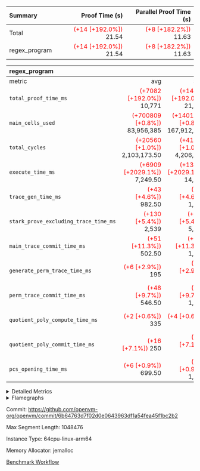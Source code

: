 | Summary | Proof Time (s) | Parallel Proof Time (s) |
|:---|---:|---:|
| Total | <span style='color: red'>(+14 [+192.0%])</span> 21.54 | <span style='color: red'>(+8 [+182.2%])</span> 11.63 |
| regex_program | <span style='color: red'>(+14 [+192.0%])</span> 21.54 | <span style='color: red'>(+8 [+182.2%])</span> 11.63 |


| regex_program |||||
|:---|---:|---:|---:|---:|
|metric|avg|sum|max|min|
| `total_proof_time_ms ` | <span style='color: red'>(+7082 [+192.0%])</span> 10,771 | <span style='color: red'>(+14165 [+192.0%])</span> 21,542 | <span style='color: red'>(+7507 [+182.2%])</span> 11,627 | <span style='color: red'>(+6658 [+204.4%])</span> 9,915 |
| `main_cells_used     ` | <span style='color: red'>(+700809 [+0.8%])</span> 83,956,385 | <span style='color: red'>(+1401618 [+0.8%])</span> 167,912,770 | <span style='color: green'>(-206265 [-0.2%])</span> 93,294,534 | <span style='color: red'>(+1607883 [+2.2%])</span> 74,618,236 |
| `total_cycles        ` | <span style='color: red'>(+20560 [+1.0%])</span> 2,103,173.50 | <span style='color: red'>(+41121 [+1.0%])</span> 4,206,347 | <span style='color: green'>(-3232 [-0.1%])</span> 2,240,483 | <span style='color: red'>(+44353 [+2.3%])</span> 1,965,864 |
| `execute_time_ms     ` | <span style='color: red'>(+6909 [+2029.1%])</span> 7,249.50 | <span style='color: red'>(+13818 [+2029.1%])</span> 14,499 | <span style='color: red'>(+7363 [+1942.7%])</span> 7,742 | <span style='color: red'>(+6455 [+2137.4%])</span> 6,757 |
| `trace_gen_time_ms   ` | <span style='color: red'>(+43 [+4.6%])</span> 982.50 | <span style='color: red'>(+86 [+4.6%])</span> 1,965 | <span style='color: red'>(+45 [+4.1%])</span> 1,156 | <span style='color: red'>(+41 [+5.3%])</span> 809 |
| `stark_prove_excluding_trace_time_ms` | <span style='color: red'>(+130 [+5.4%])</span> 2,539 | <span style='color: red'>(+261 [+5.4%])</span> 5,078 | <span style='color: red'>(+99 [+3.8%])</span> 2,729 | <span style='color: red'>(+162 [+7.4%])</span> 2,349 |
| `main_trace_commit_time_ms` | <span style='color: red'>(+51 [+11.3%])</span> 502.50 | <span style='color: red'>(+102 [+11.3%])</span> 1,005 | <span style='color: red'>(+50 [+9.9%])</span> 556 | <span style='color: red'>(+52 [+13.1%])</span> 449 |
| `generate_perm_trace_time_ms` | <span style='color: red'>(+6 [+2.9%])</span> 195 | <span style='color: red'>(+11 [+2.9%])</span> 390 | <span style='color: green'>(-8 [-3.9%])</span> 199 | <span style='color: red'>(+19 [+11.0%])</span> 191 |
| `perm_trace_commit_time_ms` | <span style='color: red'>(+48 [+9.7%])</span> 546.50 | <span style='color: red'>(+97 [+9.7%])</span> 1,093 | <span style='color: red'>(+41 [+7.7%])</span> 574 | <span style='color: red'>(+56 [+12.1%])</span> 519 |
| `quotient_poly_compute_time_ms` | <span style='color: red'>(+2 [+0.6%])</span> 335 | <span style='color: red'>(+4 [+0.6%])</span> 670 |  357 | <span style='color: red'>(+4 [+1.3%])</span> 313 |
| `quotient_poly_commit_time_ms` | <span style='color: red'>(+16 [+7.1%])</span> 250 | <span style='color: red'>(+33 [+7.1%])</span> 500 | <span style='color: red'>(+13 [+4.7%])</span> 290 | <span style='color: red'>(+20 [+10.5%])</span> 210 |
| `pcs_opening_time_ms ` | <span style='color: red'>(+6 [+0.9%])</span> 699.50 | <span style='color: red'>(+12 [+0.9%])</span> 1,399 | <span style='color: red'>(+1 [+0.1%])</span> 741 | <span style='color: red'>(+11 [+1.7%])</span> 658 |



<details>
<summary>Detailed Metrics</summary>

| group | num_segments | keygen_time_ms | commit_exe_time_ms |
| --- | --- | --- | --- |
| regex_program | 2 | 554 | 21 | 

| group | air_name | quotient_deg | interactions | constraints |
| --- | --- | --- | --- | --- |
| regex_program | AccessAdapterAir<16> | 2 | 5 | 12 | 
| regex_program | AccessAdapterAir<2> | 2 | 5 | 12 | 
| regex_program | AccessAdapterAir<32> | 2 | 5 | 12 | 
| regex_program | AccessAdapterAir<4> | 2 | 5 | 12 | 
| regex_program | AccessAdapterAir<8> | 2 | 5 | 12 | 
| regex_program | BitwiseOperationLookupAir<8> | 2 | 2 | 4 | 
| regex_program | KeccakVmAir | 2 | 321 | 4,513 | 
| regex_program | MemoryMerkleAir<8> | 2 | 4 | 39 | 
| regex_program | PersistentBoundaryAir<8> | 2 | 3 | 7 | 
| regex_program | PhantomAir | 2 | 3 | 5 | 
| regex_program | Poseidon2PeripheryAir<BabyBearParameters>, 1> | 2 | 1 | 286 | 
| regex_program | ProgramAir | 1 | 1 | 4 | 
| regex_program | RangeTupleCheckerAir<2> | 1 | 1 | 4 | 
| regex_program | Rv32HintStoreAir | 2 | 18 | 28 | 
| regex_program | VariableRangeCheckerAir | 1 | 1 | 4 | 
| regex_program | VmAirWrapper<Rv32BaseAluAdapterAir, BaseAluCoreAir<4, 8> | 2 | 20 | 37 | 
| regex_program | VmAirWrapper<Rv32BaseAluAdapterAir, LessThanCoreAir<4, 8> | 2 | 18 | 40 | 
| regex_program | VmAirWrapper<Rv32BaseAluAdapterAir, ShiftCoreAir<4, 8> | 2 | 24 | 91 | 
| regex_program | VmAirWrapper<Rv32BranchAdapterAir, BranchEqualCoreAir<4> | 2 | 11 | 20 | 
| regex_program | VmAirWrapper<Rv32BranchAdapterAir, BranchLessThanCoreAir<4, 8> | 2 | 13 | 35 | 
| regex_program | VmAirWrapper<Rv32CondRdWriteAdapterAir, Rv32JalLuiCoreAir> | 2 | 10 | 18 | 
| regex_program | VmAirWrapper<Rv32JalrAdapterAir, Rv32JalrCoreAir> | 2 | 16 | 20 | 
| regex_program | VmAirWrapper<Rv32LoadStoreAdapterAir, LoadSignExtendCoreAir<4, 8> | 2 | 18 | 33 | 
| regex_program | VmAirWrapper<Rv32LoadStoreAdapterAir, LoadStoreCoreAir<4> | 2 | 17 | 40 | 
| regex_program | VmAirWrapper<Rv32MultAdapterAir, DivRemCoreAir<4, 8> | 2 | 25 | 84 | 
| regex_program | VmAirWrapper<Rv32MultAdapterAir, MulHCoreAir<4, 8> | 2 | 24 | 31 | 
| regex_program | VmAirWrapper<Rv32MultAdapterAir, MultiplicationCoreAir<4, 8> | 2 | 19 | 19 | 
| regex_program | VmAirWrapper<Rv32RdWriteAdapterAir, Rv32AuipcCoreAir> | 2 | 12 | 14 | 
| regex_program | VmConnectorAir | 2 | 5 | 11 | 

| group | air_name | dsl_ir | opcode | segment | cells_used |
| --- | --- | --- | --- | --- | --- |
| regex_program | <Rv32BaseAluAdapterAir,BaseAluCoreAir<4, 8>> |  | ADD | 0 | 19,877,472 | 
| regex_program | <Rv32BaseAluAdapterAir,BaseAluCoreAir<4, 8>> |  | ADD | 1 | 17,456,544 | 
| regex_program | <Rv32BaseAluAdapterAir,BaseAluCoreAir<4, 8>> |  | AND | 0 | 1,128,456 | 
| regex_program | <Rv32BaseAluAdapterAir,BaseAluCoreAir<4, 8>> |  | AND | 1 | 782,640 | 
| regex_program | <Rv32BaseAluAdapterAir,BaseAluCoreAir<4, 8>> |  | OR | 0 | 593,316 | 
| regex_program | <Rv32BaseAluAdapterAir,BaseAluCoreAir<4, 8>> |  | OR | 1 | 254,952 | 
| regex_program | <Rv32BaseAluAdapterAir,BaseAluCoreAir<4, 8>> |  | SUB | 0 | 778,032 | 
| regex_program | <Rv32BaseAluAdapterAir,BaseAluCoreAir<4, 8>> |  | SUB | 1 | 754,848 | 
| regex_program | <Rv32BaseAluAdapterAir,BaseAluCoreAir<4, 8>> |  | XOR | 0 | 179,280 | 
| regex_program | <Rv32BaseAluAdapterAir,BaseAluCoreAir<4, 8>> |  | XOR | 1 | 164,916 | 
| regex_program | <Rv32BaseAluAdapterAir,LessThanCoreAir<4, 8>> |  | SLT | 0 | 185 | 
| regex_program | <Rv32BaseAluAdapterAir,LessThanCoreAir<4, 8>> |  | SLTU | 0 | 630,961 | 
| regex_program | <Rv32BaseAluAdapterAir,LessThanCoreAir<4, 8>> |  | SLTU | 1 | 606,467 | 
| regex_program | <Rv32BaseAluAdapterAir,ShiftCoreAir<4, 8>> |  | SLL | 0 | 5,846,907 | 
| regex_program | <Rv32BaseAluAdapterAir,ShiftCoreAir<4, 8>> |  | SLL | 1 | 5,712,287 | 
| regex_program | <Rv32BaseAluAdapterAir,ShiftCoreAir<4, 8>> |  | SRA | 1 | 53 | 
| regex_program | <Rv32BaseAluAdapterAir,ShiftCoreAir<4, 8>> |  | SRL | 0 | 269,611 | 
| regex_program | <Rv32BaseAluAdapterAir,ShiftCoreAir<4, 8>> |  | SRL | 1 | 53 | 
| regex_program | <Rv32BranchAdapterAir,BranchEqualCoreAir<4>> |  | BEQ | 0 | 2,495,558 | 
| regex_program | <Rv32BranchAdapterAir,BranchEqualCoreAir<4>> |  | BEQ | 1 | 1,895,348 | 
| regex_program | <Rv32BranchAdapterAir,BranchEqualCoreAir<4>> |  | BNE | 0 | 1,734,902 | 
| regex_program | <Rv32BranchAdapterAir,BranchEqualCoreAir<4>> |  | BNE | 1 | 1,227,408 | 
| regex_program | <Rv32BranchAdapterAir,BranchLessThanCoreAir<4, 8>> |  | BGE | 0 | 9,408 | 
| regex_program | <Rv32BranchAdapterAir,BranchLessThanCoreAir<4, 8>> |  | BGEU | 0 | 1,951,744 | 
| regex_program | <Rv32BranchAdapterAir,BranchLessThanCoreAir<4, 8>> |  | BGEU | 1 | 1,951,072 | 
| regex_program | <Rv32BranchAdapterAir,BranchLessThanCoreAir<4, 8>> |  | BLT | 0 | 91,392 | 
| regex_program | <Rv32BranchAdapterAir,BranchLessThanCoreAir<4, 8>> |  | BLT | 1 | 73,024 | 
| regex_program | <Rv32BranchAdapterAir,BranchLessThanCoreAir<4, 8>> |  | BLTU | 0 | 1,264,864 | 
| regex_program | <Rv32BranchAdapterAir,BranchLessThanCoreAir<4, 8>> |  | BLTU | 1 | 1,003,616 | 
| regex_program | <Rv32CondRdWriteAdapterAir,Rv32JalLuiCoreAir> |  | JAL | 0 | 518,094 | 
| regex_program | <Rv32CondRdWriteAdapterAir,Rv32JalLuiCoreAir> |  | JAL | 1 | 506,358 | 
| regex_program | <Rv32CondRdWriteAdapterAir,Rv32JalLuiCoreAir> |  | LUI | 0 | 418,626 | 
| regex_program | <Rv32CondRdWriteAdapterAir,Rv32JalLuiCoreAir> |  | LUI | 1 | 379,566 | 
| regex_program | <Rv32JalrAdapterAir,Rv32JalrCoreAir> |  | JALR | 0 | 1,869,728 | 
| regex_program | <Rv32JalrAdapterAir,Rv32JalrCoreAir> |  | JALR | 1 | 1,778,308 | 
| regex_program | <Rv32LoadStoreAdapterAir,LoadSignExtendCoreAir<4, 8>> |  | LOADB | 0 | 24,876 | 
| regex_program | <Rv32LoadStoreAdapterAir,LoadSignExtendCoreAir<4, 8>> |  | LOADB | 1 | 72 | 
| regex_program | <Rv32LoadStoreAdapterAir,LoadSignExtendCoreAir<4, 8>> |  | LOADH | 0 | 288 | 
| regex_program | <Rv32LoadStoreAdapterAir,LoadStoreCoreAir<4>> |  | LOADBU | 0 | 641,650 | 
| regex_program | <Rv32LoadStoreAdapterAir,LoadStoreCoreAir<4>> |  | LOADBU | 1 | 492,287 | 
| regex_program | <Rv32LoadStoreAdapterAir,LoadStoreCoreAir<4>> |  | LOADHU | 0 | 3,813 | 
| regex_program | <Rv32LoadStoreAdapterAir,LoadStoreCoreAir<4>> |  | LOADHU | 1 | 82 | 
| regex_program | <Rv32LoadStoreAdapterAir,LoadStoreCoreAir<4>> |  | LOADW | 0 | 24,436,492 | 
| regex_program | <Rv32LoadStoreAdapterAir,LoadStoreCoreAir<4>> |  | LOADW | 1 | 22,949,176 | 
| regex_program | <Rv32LoadStoreAdapterAir,LoadStoreCoreAir<4>> |  | STOREB | 0 | 522,135 | 
| regex_program | <Rv32LoadStoreAdapterAir,LoadStoreCoreAir<4>> |  | STOREB | 1 | 492 | 
| regex_program | <Rv32LoadStoreAdapterAir,LoadStoreCoreAir<4>> |  | STOREH | 0 | 413,034 | 
| regex_program | <Rv32LoadStoreAdapterAir,LoadStoreCoreAir<4>> |  | STOREW | 0 | 16,971,171 | 
| regex_program | <Rv32LoadStoreAdapterAir,LoadStoreCoreAir<4>> |  | STOREW | 1 | 14,690,997 | 
| regex_program | <Rv32MultAdapterAir,DivRemCoreAir<4, 8>> |  | DIVU | 0 | 6,726 | 
| regex_program | <Rv32MultAdapterAir,MulHCoreAir<4, 8>> |  | MULHU | 0 | 9,477 | 
| regex_program | <Rv32MultAdapterAir,MultiplicationCoreAir<4, 8>> |  | MUL | 0 | 808,604 | 
| regex_program | <Rv32MultAdapterAir,MultiplicationCoreAir<4, 8>> |  | MUL | 1 | 806,093 | 
| regex_program | <Rv32RdWriteAdapterAir,Rv32AuipcCoreAir> |  | AUIPC | 0 | 412,280 | 
| regex_program | <Rv32RdWriteAdapterAir,Rv32AuipcCoreAir> |  | AUIPC | 1 | 377,700 | 
| regex_program | KeccakVmAir |  | KECCAK256 | 1 | 75,912 | 
| regex_program | PhantomAir |  | PHANTOM | 0 | 6 | 
| regex_program | Rv32HintStoreAir |  | HINT_BUFFER | 0 | 408,512 | 
| regex_program | Rv32HintStoreAir |  | HINT_STOREW | 0 | 32 | 

| group | air_name | segment | rows | prep_cols | perm_cols | main_cols | cells |
| --- | --- | --- | --- | --- | --- | --- | --- |
| regex_program | AccessAdapterAir<2> | 1 | 64 |  | 16 | 11 | 1,728 | 
| regex_program | AccessAdapterAir<4> | 1 | 32 |  | 16 | 13 | 928 | 
| regex_program | AccessAdapterAir<8> | 0 | 131,072 |  | 16 | 17 | 4,325,376 | 
| regex_program | AccessAdapterAir<8> | 1 | 2,048 |  | 16 | 17 | 67,584 | 
| regex_program | BitwiseOperationLookupAir<8> | 0 | 65,536 | 3 | 8 | 2 | 655,360 | 
| regex_program | BitwiseOperationLookupAir<8> | 1 | 65,536 | 3 | 8 | 2 | 655,360 | 
| regex_program | KeccakVmAir | 0 | 1 |  | 1,056 | 3,163 | 4,219 | 
| regex_program | KeccakVmAir | 1 | 32 |  | 1,056 | 3,163 | 135,008 | 
| regex_program | MemoryMerkleAir<8> | 0 | 131,072 |  | 16 | 32 | 6,291,456 | 
| regex_program | MemoryMerkleAir<8> | 1 | 4,096 |  | 16 | 32 | 196,608 | 
| regex_program | PersistentBoundaryAir<8> | 0 | 131,072 |  | 12 | 20 | 4,194,304 | 
| regex_program | PersistentBoundaryAir<8> | 1 | 2,048 |  | 12 | 20 | 65,536 | 
| regex_program | PhantomAir | 0 | 1 |  | 12 | 6 | 18 | 
| regex_program | PhantomAir | 1 | 1 |  | 12 | 6 | 18 | 
| regex_program | Poseidon2PeripheryAir<BabyBearParameters>, 1> | 0 | 16,384 |  | 8 | 300 | 5,046,272 | 
| regex_program | Poseidon2PeripheryAir<BabyBearParameters>, 1> | 1 | 2,048 |  | 8 | 300 | 630,784 | 
| regex_program | ProgramAir | 0 | 131,072 |  | 8 | 10 | 2,359,296 | 
| regex_program | ProgramAir | 1 | 131,072 |  | 8 | 10 | 2,359,296 | 
| regex_program | RangeTupleCheckerAir<2> | 0 | 524,288 | 2 | 8 | 1 | 4,718,592 | 
| regex_program | RangeTupleCheckerAir<2> | 1 | 524,288 | 2 | 8 | 1 | 4,718,592 | 
| regex_program | Rv32HintStoreAir | 0 | 16,384 |  | 44 | 32 | 1,245,184 | 
| regex_program | VariableRangeCheckerAir | 0 | 262,144 | 2 | 8 | 1 | 2,359,296 | 
| regex_program | VariableRangeCheckerAir | 1 | 262,144 | 2 | 8 | 1 | 2,359,296 | 
| regex_program | VmAirWrapper<Rv32BaseAluAdapterAir, BaseAluCoreAir<4, 8> | 0 | 1,048,576 |  | 52 | 36 | 92,274,688 | 
| regex_program | VmAirWrapper<Rv32BaseAluAdapterAir, BaseAluCoreAir<4, 8> | 1 | 1,048,576 |  | 52 | 36 | 92,274,688 | 
| regex_program | VmAirWrapper<Rv32BaseAluAdapterAir, LessThanCoreAir<4, 8> | 0 | 32,768 |  | 40 | 37 | 2,523,136 | 
| regex_program | VmAirWrapper<Rv32BaseAluAdapterAir, LessThanCoreAir<4, 8> | 1 | 32,768 |  | 40 | 37 | 2,523,136 | 
| regex_program | VmAirWrapper<Rv32BaseAluAdapterAir, ShiftCoreAir<4, 8> | 0 | 131,072 |  | 52 | 53 | 13,762,560 | 
| regex_program | VmAirWrapper<Rv32BaseAluAdapterAir, ShiftCoreAir<4, 8> | 1 | 131,072 |  | 52 | 53 | 13,762,560 | 
| regex_program | VmAirWrapper<Rv32BranchAdapterAir, BranchEqualCoreAir<4> | 0 | 262,144 |  | 28 | 26 | 14,155,776 | 
| regex_program | VmAirWrapper<Rv32BranchAdapterAir, BranchEqualCoreAir<4> | 1 | 131,072 |  | 28 | 26 | 7,077,888 | 
| regex_program | VmAirWrapper<Rv32BranchAdapterAir, BranchLessThanCoreAir<4, 8> | 0 | 131,072 |  | 32 | 32 | 8,388,608 | 
| regex_program | VmAirWrapper<Rv32BranchAdapterAir, BranchLessThanCoreAir<4, 8> | 1 | 131,072 |  | 32 | 32 | 8,388,608 | 
| regex_program | VmAirWrapper<Rv32CondRdWriteAdapterAir, Rv32JalLuiCoreAir> | 0 | 65,536 |  | 28 | 18 | 3,014,656 | 
| regex_program | VmAirWrapper<Rv32CondRdWriteAdapterAir, Rv32JalLuiCoreAir> | 1 | 65,536 |  | 28 | 18 | 3,014,656 | 
| regex_program | VmAirWrapper<Rv32JalrAdapterAir, Rv32JalrCoreAir> | 0 | 131,072 |  | 36 | 28 | 8,388,608 | 
| regex_program | VmAirWrapper<Rv32JalrAdapterAir, Rv32JalrCoreAir> | 1 | 65,536 |  | 36 | 28 | 4,194,304 | 
| regex_program | VmAirWrapper<Rv32LoadStoreAdapterAir, LoadSignExtendCoreAir<4, 8> | 0 | 1,024 |  | 52 | 36 | 90,112 | 
| regex_program | VmAirWrapper<Rv32LoadStoreAdapterAir, LoadSignExtendCoreAir<4, 8> | 1 | 2 |  | 52 | 36 | 176 | 
| regex_program | VmAirWrapper<Rv32LoadStoreAdapterAir, LoadStoreCoreAir<4> | 0 | 1,048,576 |  | 52 | 41 | 97,517,568 | 
| regex_program | VmAirWrapper<Rv32LoadStoreAdapterAir, LoadStoreCoreAir<4> | 1 | 1,048,576 |  | 52 | 41 | 97,517,568 | 
| regex_program | VmAirWrapper<Rv32MultAdapterAir, DivRemCoreAir<4, 8> | 0 | 128 |  | 72 | 59 | 16,768 | 
| regex_program | VmAirWrapper<Rv32MultAdapterAir, MulHCoreAir<4, 8> | 0 | 256 |  | 72 | 39 | 28,416 | 
| regex_program | VmAirWrapper<Rv32MultAdapterAir, MultiplicationCoreAir<4, 8> | 0 | 32,768 |  | 52 | 31 | 2,719,744 | 
| regex_program | VmAirWrapper<Rv32MultAdapterAir, MultiplicationCoreAir<4, 8> | 1 | 32,768 |  | 52 | 31 | 2,719,744 | 
| regex_program | VmAirWrapper<Rv32RdWriteAdapterAir, Rv32AuipcCoreAir> | 0 | 32,768 |  | 28 | 20 | 1,572,864 | 
| regex_program | VmAirWrapper<Rv32RdWriteAdapterAir, Rv32AuipcCoreAir> | 1 | 32,768 |  | 28 | 20 | 1,572,864 | 
| regex_program | VmConnectorAir | 0 | 2 | 1 | 16 | 5 | 42 | 
| regex_program | VmConnectorAir | 1 | 2 | 1 | 16 | 5 | 42 | 

| group | chip_name | segment | rows_used |
| --- | --- | --- | --- |
| regex_program | <Rv32BaseAluAdapterAir,BaseAluCoreAir<4, 8>> | 0 | 626,571 | 
| regex_program | <Rv32BaseAluAdapterAir,BaseAluCoreAir<4, 8>> | 1 | 539,275 | 
| regex_program | <Rv32BaseAluAdapterAir,LessThanCoreAir<4, 8>> | 0 | 17,058 | 
| regex_program | <Rv32BaseAluAdapterAir,LessThanCoreAir<4, 8>> | 1 | 16,391 | 
| regex_program | <Rv32BaseAluAdapterAir,ShiftCoreAir<4, 8>> | 0 | 115,406 | 
| regex_program | <Rv32BaseAluAdapterAir,ShiftCoreAir<4, 8>> | 1 | 107,781 | 
| regex_program | <Rv32BranchAdapterAir,BranchEqualCoreAir<4>> | 0 | 162,710 | 
| regex_program | <Rv32BranchAdapterAir,BranchEqualCoreAir<4>> | 1 | 120,106 | 
| regex_program | <Rv32BranchAdapterAir,BranchLessThanCoreAir<4, 8>> | 0 | 103,669 | 
| regex_program | <Rv32BranchAdapterAir,BranchLessThanCoreAir<4, 8>> | 1 | 94,616 | 
| regex_program | <Rv32CondRdWriteAdapterAir,Rv32JalLuiCoreAir> | 0 | 52,040 | 
| regex_program | <Rv32CondRdWriteAdapterAir,Rv32JalLuiCoreAir> | 1 | 49,218 | 
| regex_program | <Rv32JalrAdapterAir,Rv32JalrCoreAir> | 0 | 66,776 | 
| regex_program | <Rv32JalrAdapterAir,Rv32JalrCoreAir> | 1 | 63,511 | 
| regex_program | <Rv32LoadStoreAdapterAir,LoadSignExtendCoreAir<4, 8>> | 0 | 699 | 
| regex_program | <Rv32LoadStoreAdapterAir,LoadSignExtendCoreAir<4, 8>> | 1 | 2 | 
| regex_program | <Rv32LoadStoreAdapterAir,LoadStoreCoreAir<4>> | 0 | 1,048,495 | 
| regex_program | <Rv32LoadStoreAdapterAir,LoadStoreCoreAir<4>> | 1 | 930,075 | 
| regex_program | <Rv32MultAdapterAir,DivRemCoreAir<4, 8>> | 0 | 114 | 
| regex_program | <Rv32MultAdapterAir,MulHCoreAir<4, 8>> | 0 | 243 | 
| regex_program | <Rv32MultAdapterAir,MultiplicationCoreAir<4, 8>> | 0 | 26,084 | 
| regex_program | <Rv32MultAdapterAir,MultiplicationCoreAir<4, 8>> | 1 | 26,003 | 
| regex_program | <Rv32RdWriteAdapterAir,Rv32AuipcCoreAir> | 0 | 20,615 | 
| regex_program | <Rv32RdWriteAdapterAir,Rv32AuipcCoreAir> | 1 | 18,885 | 
| regex_program | AccessAdapter<2> | 1 | 42 | 
| regex_program | AccessAdapter<4> | 1 | 22 | 
| regex_program | AccessAdapter<8> | 0 | 69,142 | 
| regex_program | AccessAdapter<8> | 1 | 1,420 | 
| regex_program | Arc<BabyBearParameters>, 1> | 0 | 13,891 | 
| regex_program | Arc<BabyBearParameters>, 1> | 1 | 1,853 | 
| regex_program | BitwiseOperationLookupAir<8> | 0 | 65,536 | 
| regex_program | BitwiseOperationLookupAir<8> | 1 | 65,536 | 
| regex_program | Boundary | 0 | 69,142 | 
| regex_program | Boundary | 1 | 1,420 | 
| regex_program | KeccakVmAir | 1 | 24 | 
| regex_program | Merkle | 0 | 70,354 | 
| regex_program | Merkle | 1 | 2,148 | 
| regex_program | PhantomAir | 0 | 1 | 
| regex_program | ProgramChip | 0 | 90,248 | 
| regex_program | ProgramChip | 1 | 90,248 | 
| regex_program | RangeTupleCheckerAir<2> | 0 | 524,288 | 
| regex_program | RangeTupleCheckerAir<2> | 1 | 524,288 | 
| regex_program | Rv32HintStoreAir | 0 | 12,767 | 
| regex_program | VariableRangeCheckerAir | 0 | 262,144 | 
| regex_program | VariableRangeCheckerAir | 1 | 262,144 | 
| regex_program | VmConnectorAir | 0 | 2 | 
| regex_program | VmConnectorAir | 1 | 2 | 

| group | dsl_ir | opcode | segment | frequency |
| --- | --- | --- | --- | --- |
| regex_program |  | ADD | 0 | 552,152 | 
| regex_program |  | ADD | 1 | 484,904 | 
| regex_program |  | AND | 0 | 31,346 | 
| regex_program |  | AND | 1 | 21,740 | 
| regex_program |  | AUIPC | 0 | 20,615 | 
| regex_program |  | AUIPC | 1 | 18,885 | 
| regex_program |  | BEQ | 0 | 95,983 | 
| regex_program |  | BEQ | 1 | 72,898 | 
| regex_program |  | BGE | 0 | 294 | 
| regex_program |  | BGEU | 0 | 60,992 | 
| regex_program |  | BGEU | 1 | 60,971 | 
| regex_program |  | BLT | 0 | 2,856 | 
| regex_program |  | BLT | 1 | 2,282 | 
| regex_program |  | BLTU | 0 | 39,527 | 
| regex_program |  | BLTU | 1 | 31,363 | 
| regex_program |  | BNE | 0 | 66,727 | 
| regex_program |  | BNE | 1 | 47,208 | 
| regex_program |  | DIVU | 0 | 114 | 
| regex_program |  | HINT_BUFFER | 0 | 1 | 
| regex_program |  | HINT_STOREW | 0 | 1 | 
| regex_program |  | JAL | 0 | 28,783 | 
| regex_program |  | JAL | 1 | 28,131 | 
| regex_program |  | JALR | 0 | 66,776 | 
| regex_program |  | JALR | 1 | 63,511 | 
| regex_program |  | KECCAK256 | 1 | 1 | 
| regex_program |  | LOADB | 0 | 691 | 
| regex_program |  | LOADB | 1 | 2 | 
| regex_program |  | LOADBU | 0 | 15,650 | 
| regex_program |  | LOADBU | 1 | 12,007 | 
| regex_program |  | LOADH | 0 | 8 | 
| regex_program |  | LOADHU | 0 | 93 | 
| regex_program |  | LOADHU | 1 | 2 | 
| regex_program |  | LOADW | 0 | 596,012 | 
| regex_program |  | LOADW | 1 | 559,736 | 
| regex_program |  | LUI | 0 | 23,257 | 
| regex_program |  | LUI | 1 | 21,087 | 
| regex_program |  | MUL | 0 | 26,084 | 
| regex_program |  | MUL | 1 | 26,003 | 
| regex_program |  | MULHU | 0 | 243 | 
| regex_program |  | OR | 0 | 16,481 | 
| regex_program |  | OR | 1 | 7,082 | 
| regex_program |  | PHANTOM | 0 | 1 | 
| regex_program |  | SLL | 0 | 110,319 | 
| regex_program |  | SLL | 1 | 107,779 | 
| regex_program |  | SLT | 0 | 5 | 
| regex_program |  | SLTU | 0 | 17,053 | 
| regex_program |  | SLTU | 1 | 16,391 | 
| regex_program |  | SRA | 1 | 1 | 
| regex_program |  | SRL | 0 | 5,087 | 
| regex_program |  | SRL | 1 | 1 | 
| regex_program |  | STOREB | 0 | 12,735 | 
| regex_program |  | STOREB | 1 | 12 | 
| regex_program |  | STOREH | 0 | 10,074 | 
| regex_program |  | STOREW | 0 | 413,931 | 
| regex_program |  | STOREW | 1 | 358,318 | 
| regex_program |  | SUB | 0 | 21,612 | 
| regex_program |  | SUB | 1 | 20,968 | 
| regex_program |  | XOR | 0 | 4,980 | 
| regex_program |  | XOR | 1 | 4,581 | 

| group | segment | trace_gen_time_ms | total_proof_time_ms | total_cycles | total_cells | stark_prove_excluding_trace_time_ms | quotient_poly_compute_time_ms | quotient_poly_commit_time_ms | perm_trace_commit_time_ms | pcs_opening_time_ms | main_trace_commit_time_ms | main_cells_used | generate_perm_trace_time_ms | execute_time_ms |
| --- | --- | --- | --- | --- | --- | --- | --- | --- | --- | --- | --- | --- | --- | --- |
| regex_program | 0 | 1,156 | 11,627 | 2,240,483 | 275,652,919 | 2,729 | 357 | 290 | 574 | 741 | 556 | 93,294,534 | 199 | 7,742 | 
| regex_program | 1 | 809 | 9,915 | 1,965,864 | 244,236,972 | 2,349 | 313 | 210 | 519 | 658 | 449 | 74,618,236 | 191 | 6,757 | 

| group | segment | trace_height_constraint | weighted_sum | threshold |
| --- | --- | --- | --- | --- |
| regex_program | 0 | 0 | 5,868,296 | 2,013,265,921 | 
| regex_program | 0 | 1 | 16,687,450 | 2,013,265,921 | 
| regex_program | 0 | 2 | 2,934,148 | 2,013,265,921 | 
| regex_program | 0 | 3 | 19,705,182 | 2,013,265,921 | 
| regex_program | 0 | 4 | 524,288 | 2,013,265,921 | 
| regex_program | 0 | 5 | 262,144 | 2,013,265,921 | 
| regex_program | 0 | 6 | 6,668,938 | 2,013,265,921 | 
| regex_program | 0 | 7 | 134,144 | 2,013,265,921 | 
| regex_program | 0 | 8 | 53,849,550 | 2,013,265,921 | 
| regex_program | 1 | 0 | 5,439,562 | 2,013,265,921 | 
| regex_program | 1 | 1 | 15,281,260 | 2,013,265,921 | 
| regex_program | 1 | 2 | 2,719,781 | 2,013,265,921 | 
| regex_program | 1 | 3 | 18,291,734 | 2,013,265,921 | 
| regex_program | 1 | 4 | 14,336 | 2,013,265,921 | 
| regex_program | 1 | 5 | 6,144 | 2,013,265,921 | 
| regex_program | 1 | 6 | 6,558,016 | 2,013,265,921 | 
| regex_program | 1 | 7 | 131,072 | 2,013,265,921 | 
| regex_program | 1 | 8 | 49,492,529 | 2,013,265,921 | 

</details>


<details>
<summary>Flamegraphs</summary>

[![](https://openvm-public-data-sandbox-us-east-1.s3.us-east-1.amazonaws.com/benchmark/github/flamegraphs/regex-6b64763d7f02d0e0643963df1a54fea45f1bc2b2/regex-regex_program.dsl_ir.opcode.air_name.cells_used.reverse.svg)](https://openvm-public-data-sandbox-us-east-1.s3.us-east-1.amazonaws.com/benchmark/github/flamegraphs/regex-6b64763d7f02d0e0643963df1a54fea45f1bc2b2/regex-regex_program.dsl_ir.opcode.air_name.cells_used.reverse.svg)
[![](https://openvm-public-data-sandbox-us-east-1.s3.us-east-1.amazonaws.com/benchmark/github/flamegraphs/regex-6b64763d7f02d0e0643963df1a54fea45f1bc2b2/regex-regex_program.dsl_ir.opcode.air_name.cells_used.svg)](https://openvm-public-data-sandbox-us-east-1.s3.us-east-1.amazonaws.com/benchmark/github/flamegraphs/regex-6b64763d7f02d0e0643963df1a54fea45f1bc2b2/regex-regex_program.dsl_ir.opcode.air_name.cells_used.svg)
[![](https://openvm-public-data-sandbox-us-east-1.s3.us-east-1.amazonaws.com/benchmark/github/flamegraphs/regex-6b64763d7f02d0e0643963df1a54fea45f1bc2b2/regex-regex_program.dsl_ir.opcode.frequency.reverse.svg)](https://openvm-public-data-sandbox-us-east-1.s3.us-east-1.amazonaws.com/benchmark/github/flamegraphs/regex-6b64763d7f02d0e0643963df1a54fea45f1bc2b2/regex-regex_program.dsl_ir.opcode.frequency.reverse.svg)
[![](https://openvm-public-data-sandbox-us-east-1.s3.us-east-1.amazonaws.com/benchmark/github/flamegraphs/regex-6b64763d7f02d0e0643963df1a54fea45f1bc2b2/regex-regex_program.dsl_ir.opcode.frequency.svg)](https://openvm-public-data-sandbox-us-east-1.s3.us-east-1.amazonaws.com/benchmark/github/flamegraphs/regex-6b64763d7f02d0e0643963df1a54fea45f1bc2b2/regex-regex_program.dsl_ir.opcode.frequency.svg)

</details>

Commit: https://github.com/openvm-org/openvm/commit/6b64763d7f02d0e0643963df1a54fea45f1bc2b2

Max Segment Length: 1048476

Instance Type: 64cpu-linux-arm64

Memory Allocator: jemalloc

[Benchmark Workflow](https://github.com/openvm-org/openvm/actions/runs/15240777193)
